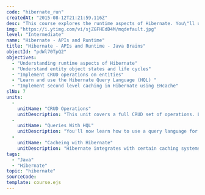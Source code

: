 ```yaml
---
code: "hibernate_run"
createdAt: "2015-08-12T21:21:59.116Z"
desc: "This course explores the runtime aspects of Hibernate. You\"ll understand how to perform Create, Read, Update and Delete operations, implement Hibernate APIs, understand the life cycle of entities, write queries in HQL, the Hibernate Query Language and implement caching."
img: "https://i.ytimg.com/vi/sjZGFHEdD4M/mqdefault.jpg"
level: "Intermediate"
name: "Hibernate - APIs and Runtime"
title: "Hibernate - APIs and Runtime - Java Brains"
objectId: "pdWl70TpQ2"
objectives: 
  - "Understanding runtime aspects of Hibernate"
  - "Understand entity object states and life cycles"
  - "Implement CRUD operations on entities"
  - "Learn and use the Hibernate Query Language (HQL) "
  - "Implement second level caching in Hibernate using EHcache"
slNo: 7
units: 
  -
    unitName: "CRUD Operations"
    unitDescription: "This unit covers a full CRUD set of operations. Learn how to use Hibernate's runtime APIs to read and write entities to the database."
  -
    unitName: "Queries With HQL"
    unitDescription: "You'll now learn how to use a query language for working with Hibernate entities - called Hibernate Query Language (HQL)."
  -
    unitName: "Cacheing with Hibernate"
    unitDescription: "Hibernate integrates with certain caching systems to improve performance. You'll now learn how to integrate the open source caching library EHCache with Hibernate."
tags: 
  - "Java"
  - "Hibernate"
topic: "hibernate"
sourceCode:
template: course.ejs
---
```

